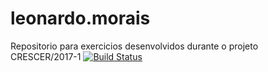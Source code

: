 # leonardo.morais

Repositorio para exercicios desenvolvidos durante o projeto CRESCER/2017-1
[![Build Status](https://travis-ci.org/cwi-crescer-2017-1/leonardo.morais.svg?branch=master)](https://travis-ci.org/cwi-crescer-2017-1/leonardo.morais)
